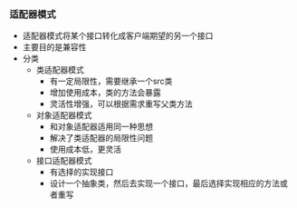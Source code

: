 ### 适配器模式
- 适配器模式将某个接口转化成客户端期望的另一个接口
- 主要目的是兼容性
- 分类
    - 类适配器模式
        - 有一定局限性，需要继承一个src类
        - 增加使用成本，类的方法会暴露
        - 灵活性增强，可以根据需求重写父类方法
    - 对象适配器模式
        - 和对象适配器适用同一种思想
        - 解决了类适配器的局限性问题
        - 使用成本低，更灵活
    - 接口适配器模式
        - 有选择的实现接口
        - 设计一个抽象类，然后去实现一个接口，最后选择实现相应的方法或者重写